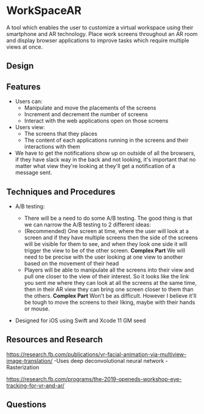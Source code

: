 # WorkSpaceAR
A tool which enables the user to customize a virtual workspace using their smartphone and AR technology. Place work screens throughout an AR room and display browser applications to improve tasks which require multiple views at once.

## Design 
    
## Features
 * Users can:
     - Manipulate and move the placements of the screens
     - Increment and decrement the number of screens
     - Interact with the web applications open on those screens
 * Users view:
     - The screens that they places
     - The content of each applications running in the screens and their interactions with them
 * We have to get the notifications show up on outside of all the browsers, if they have slack way in the back and not looking, it's important that no matter what view they're looking at they'll get a notification of a message sent. 
     
## Techniques and Procedures
 * A/B testing: 
    * There will be a need to do some A/B testing. The good thing is that we can narrow the A/B testing to 2 different ideas: 
    * (Recommended) One screen at time, where the user will look at a screen and if they have multiple screens then the side of the screens will be visible for them to see, and when they look one side it will trigger the view to be of the other screen.  **Complex Part** We will need to be precise with the user looking at one view to another based on the movement of their head
    * Players will be able to manipulate all the screens into their view and pull one closer to the view of their interest. So it looks like the link you sent me where they can look at all the screens at the same time, then in their AR view they can bring one screen closer to them than the others. **Complex Part** Won't be as difficult. However I believe it'll be tough to move the screens to their liking, maybe with their hands or mouse. 
    
 * Designed for iOS using Swift and Xcode 11 GM seed
 
 ## Resources and Research
https://research.fb.com/publications/vr-facial-animation-via-multiview-image-translation/
-Uses deep deconvolutional neural network
-Rasterization

https://research.fb.com/programs/the-2019-openeds-workshop-eye-tracking-for-vr-and-ar/


## Questions
